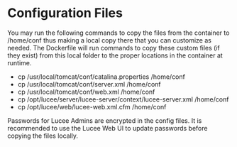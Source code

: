 # Configuration Files

You may run the following commands to copy the files from the container to /home/conf thus making a local copy there that you can customize as needed. The Dockerfile will run commands to copy these custom files (if they exist) from this local folder to the proper locations in the container at runtime.

- cp /usr/local/tomcat/conf/catalina.properties /home/conf
- cp /usr/local/tomcat/conf/server.xml /home/conf
- cp /usr/local/tomcat/conf/web.xml /home/conf
- cp /opt/lucee/server/lucee-server/context/lucee-server.xml /home/conf
- cp /opt/lucee/web/lucee-web.xml.cfm /home/conf

Passwords for Lucee Admins are encrypted in the config files. It is recommended to use the Lucee Web UI to update passwords before copying the files locally.
